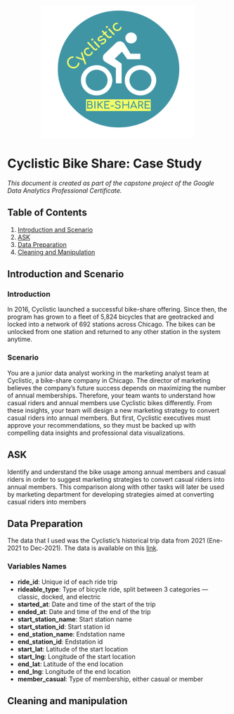
<p align="center">
  <img src="https://raw.githubusercontent.com/labwilliam/data_analysis_projects/main/cyclistic_bike_share/scripts/logo.png" /
width="350" 
height="300"
</p>

# **Cyclistic Bike Share: Case Study**

_This document is created as part of the capstone project of the Google Data Analytics Professional Certificate._

  ## Table of Contents
1. [Introduction and Scenario](#introduction-and-scenario)
2. [ASK](#ask)
3. [Data Preparation](#data-preparation)
4. [Cleaning and Manipulation](#cleaning-and-manipulation)


## Introduction and Scenario
  ### Introduction
  In 2016, Cyclistic launched a successful bike-share offering. Since then, the program has grown to a fleet of 5,824 bicycles that are geotracked and locked into a network of 692 stations across Chicago. The bikes can be unlocked from one station and returned to any other station in the system anytime.
  ### Scenario
  You are a junior data analyst working in the marketing analyst team at Cyclistic, a bike-share company in Chicago. The director of marketing believes the company’s future success depends on maximizing the number of annual memberships. Therefore, your team wants to understand how casual riders and annual members use Cyclistic bikes differently. From these insights, your team will design a new marketing strategy to convert casual riders into annual members. But first, Cyclistic executives must approve your recommendations, so they must be backed up with compelling data insights and professional data visualizations.
## ASK
  Identify and understand the bike usage among annual members and casual riders in order to suggest marketing strategies to convert casual riders into annual members.
This comparison along with other tasks will later be used by marketing department for developing strategies aimed at converting casual riders into members

## Data Preparation
  The data that I used was the Cyclistic’s historical trip data from 2021 (Ene-2021 to Dec-2021). The data is available on this [link](https://divvy-tripdata.s3.amazonaws.com/index.html).
  ### Variables Names
* **ride_id**: Unique id of each ride trip
* **rideable_type**: Type of bicycle ride, split between 3 categories — classic, docked, and electric
* **started_at**: Date and time of the start of the trip
* **ended_at**: Date and time of the end of the trip
* **start_station_name**: Start station name
* **start_station_id**: Start station id
* **end_station_name**: Endstation name
* **end_station_id**: Endstation id
* **start_lat**: Latitude of the start location
* **start_lng**: Longitude of the start location
* **end_lat**: Latitude of the end location
* **end_lng**: Longitude of the end location
* **member_casual**: Type of membership, either casual or member

## Cleaning and manipulation
  
